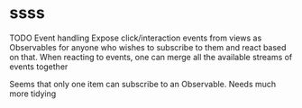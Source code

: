 ssss
====
TODO Event handling
Expose click/interaction events from views as Observables for anyone who wishes to subscribe to them and react based on that.
When reacting to events, one can merge all the available streams of events together

Seems that only one item can subscribe to an Observable.
Needs much more tidying
